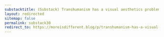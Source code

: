 ```yaml
---
substacktitle: (Substack) Transhumanism has a visual aesthetics problem
layout: redirected
sitemap: false
permalink: substack30
redirect_to: https://moreisdifferent.blog/p/transhumanism-has-a-visual-aesthetics
---
```

